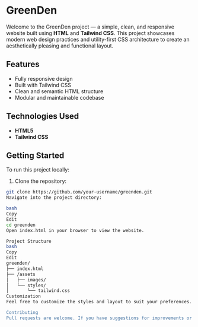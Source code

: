 # GreenDen

Welcome to the GreenDen project — a simple, clean, and responsive website built using **HTML** and **Tailwind CSS**. This project showcases modern web design practices and utility-first CSS architecture to create an aesthetically pleasing and functional layout.

## Features

- Fully responsive design
- Built with Tailwind CSS
- Clean and semantic HTML structure
- Modular and maintainable codebase

## Technologies Used

- **HTML5**
- **Tailwind CSS**

## Getting Started

To run this project locally:

1. Clone the repository:

```bash
git clone https://github.com/your-username/greenden.git
Navigate into the project directory:

bash
Copy
Edit
cd greenden
Open index.html in your browser to view the website.

Project Structure
bash
Copy
Edit
greenden/
├── index.html
├── /assets
│   ├── images/
│   └── styles/
│       └── tailwind.css
Customization
Feel free to customize the styles and layout to suit your preferences. If you're using a build process for Tailwind (like PostCSS or Tailwind CLI), make sure to recompile your CSS after making changes.

Contributing
Pull requests are welcome. If you have suggestions for improvements or new features, feel free to open an issue or submit a PR.
